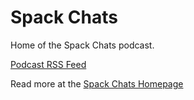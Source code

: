 # Spack Chats
Home of the Spack Chats podcast.

[Podcast RSS Feed](https://jesspacktacular.github.io/SpackChats/feed.xml)

Read more at the [Spack Chats Homepage](https://spackchats.com/)

